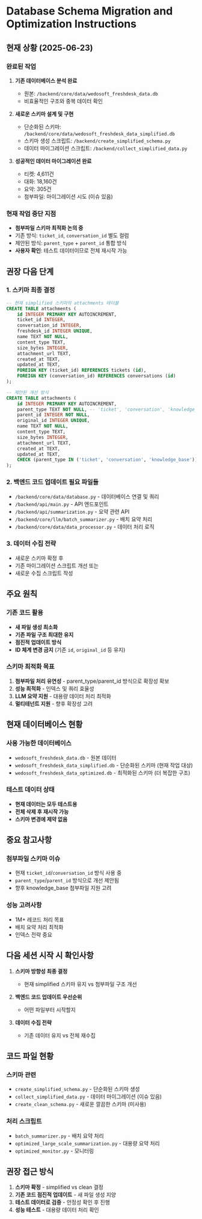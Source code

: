 # Database Schema Migration and Optimization Instructions

## 현재 상황 (2025-06-23)

### 완료된 작업
1. **기존 데이터베이스 분석 완료**
   - 원본: `/backend/core/data/wedosoft_freshdesk_data.db`
   - 비효율적인 구조와 중복 데이터 확인

2. **새로운 스키마 설계 및 구현**
   - 단순화된 스키마: `/backend/core/data/wedosoft_freshdesk_data_simplified.db`
   - 스키마 생성 스크립트: `/backend/create_simplified_schema.py`
   - 데이터 마이그레이션 스크립트: `/backend/collect_simplified_data.py`

3. **성공적인 데이터 마이그레이션 완료**
   - 티켓: 4,611건
   - 대화: 18,160건  
   - 요약: 305건
   - 첨부파일: 마이그레이션 시도 (이슈 있음)

### 현재 작업 중단 지점
- **첨부파일 스키마 최적화 논의 중**
- 기존 방식: `ticket_id`, `conversation_id` 별도 컬럼
- 제안된 방식: `parent_type` + `parent_id` 통합 방식
- **사용자 확인**: 테스트 데이터이므로 전체 재시작 가능

## 권장 다음 단계

### 1. 스키마 최종 결정
```sql
-- 현재 simplified 스키마의 attachments 테이블
CREATE TABLE attachments (
    id INTEGER PRIMARY KEY AUTOINCREMENT,
    ticket_id INTEGER,
    conversation_id INTEGER,
    freshdesk_id INTEGER UNIQUE,
    name TEXT NOT NULL,
    content_type TEXT,
    size_bytes INTEGER,
    attachment_url TEXT,
    created_at TEXT,
    updated_at TEXT,
    FOREIGN KEY (ticket_id) REFERENCES tickets (id),
    FOREIGN KEY (conversation_id) REFERENCES conversations (id)
);

-- 제안된 개선 방식
CREATE TABLE attachments (
    id INTEGER PRIMARY KEY AUTOINCREMENT,
    parent_type TEXT NOT NULL, -- 'ticket', 'conversation', 'knowledge_base'
    parent_id INTEGER NOT NULL,
    original_id INTEGER UNIQUE,
    name TEXT NOT NULL,
    content_type TEXT,
    size_bytes INTEGER,
    attachment_url TEXT,
    created_at TEXT,
    updated_at TEXT,
    CHECK (parent_type IN ('ticket', 'conversation', 'knowledge_base'))
);
```

### 2. 백엔드 코드 업데이트 필요 파일들
- `/backend/core/data/database.py` - 데이터베이스 연결 및 쿼리
- `/backend/api/main.py` - API 엔드포인트
- `/backend/api/summarization.py` - 요약 관련 API
- `/backend/core/llm/batch_summarizer.py` - 배치 요약 처리
- `/backend/core/data/data_processor.py` - 데이터 처리 로직

### 3. 데이터 수집 전략
- 새로운 스키마 확정 후
- 기존 마이그레이션 스크립트 개선 또는
- 새로운 수집 스크립트 작성

## 주요 원칙

### 기존 코드 활용
- **새 파일 생성 최소화**
- **기존 파일 구조 최대한 유지**
- **점진적 업데이트 방식**
- **ID 체계 변경 금지** (기존 `id`, `original_id` 등 유지)

### 스키마 최적화 목표
1. **첨부파일 처리 유연성** - parent_type/parent_id 방식으로 확장성 확보
2. **성능 최적화** - 인덱스 및 쿼리 효율성
3. **LLM 요약 지원** - 대용량 데이터 처리 최적화
4. **멀티테넌트 지원** - 향후 확장성 고려

## 현재 데이터베이스 현황

### 사용 가능한 데이터베이스
- `wedosoft_freshdesk_data.db` - 원본 데이터
- `wedosoft_freshdesk_data_simplified.db` - 단순화된 스키마 (현재 작업 대상)
- `wedosoft_freshdesk_data_optimized.db` - 최적화된 스키마 (더 복잡한 구조)

### 테스트 데이터 상태
- **현재 데이터는 모두 테스트용**
- **전체 삭제 후 재시작 가능**
- **스키마 변경에 제약 없음**

## 중요 참고사항

### 첨부파일 스키마 이슈
- 현재 `ticket_id`/`conversation_id` 방식 사용 중
- `parent_type`/`parent_id` 방식으로 개선 제안됨
- 향후 knowledge_base 첨부파일 지원 고려

### 성능 고려사항
- 1M+ 레코드 처리 목표
- 배치 요약 처리 최적화
- 인덱스 전략 중요

## 다음 세션 시작 시 확인사항

1. **스키마 방향성 최종 결정**
   - 현재 simplified 스키마 유지 vs 첨부파일 구조 개선
   
2. **백엔드 코드 업데이트 우선순위**
   - 어떤 파일부터 시작할지
   
3. **데이터 수집 전략**
   - 기존 데이터 유지 vs 전체 재수집

## 코드 파일 현황

### 스키마 관련
- `create_simplified_schema.py` - 단순화된 스키마 생성
- `collect_simplified_data.py` - 데이터 마이그레이션 (이슈 있음)
- `create_clean_schema.py` - 새로운 깔끔한 스키마 (미사용)

### 처리 스크립트
- `batch_summarizer.py` - 배치 요약 처리
- `optimized_large_scale_summarization.py` - 대용량 요약 처리
- `optimized_monitor.py` - 모니터링

## 권장 접근 방식

1. **스키마 확정** - simplified vs clean 결정
2. **기존 코드 점진적 업데이트** - 새 파일 생성 지양
3. **테스트 데이터로 검증** - 안정성 확인 후 진행
4. **성능 테스트** - 대용량 데이터 처리 확인
